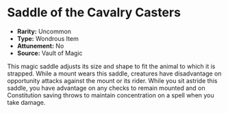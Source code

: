 # Saddle of the Cavalry Casters

- **Rarity:** Uncommon
- **Type:** Wondrous Item
- **Attunement:** No
- **Source:** Vault of Magic

This magic saddle adjusts its size and shape to fit the animal to which it is strapped. While a mount wears this saddle, creatures have disadvantage on opportunity attacks against the mount or its rider. While you sit astride this saddle, you have advantage on any checks to remain mounted and on Constitution saving throws to maintain concentration on a spell when you take damage.
